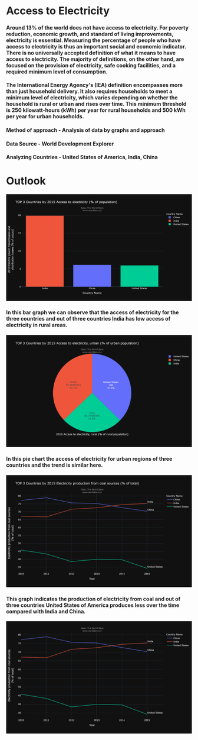 #  Access to Electricity
#### Around 13% of the world does not have access to electricity. For poverty reduction, economic growth, and standard of living improvements, electricity is essential. Measuring the percentage of people who have access to electricity is thus an important social and economic indicator. There is no universally accepted definition of what it means to have access to electricity. The majority of definitions, on the other hand, are focused on the provision of electricity, safe cooking facilities, and a required minimum level of consumption. 

#### The International Energy Agency's (IEA) definition encompasses more than just household delivery. It also requires households to meet a minimum level of electricity, which varies depending on whether the household is rural or urban and rises over time. This minimum threshold is 250 kilowatt-hours (kWh) per year for rural households and 500 kWh per year for urban households.
#### Method of approach - Analysis of data by graphs and approach 
#### Data Source - World Development Explorer
#### Analyzing Countries - United States of America, India, China

# Outlook
![](newplot.png)
#### In this bar graph we can observe that the access of electricity for the three countries and out of three countries India has low access of electricity in rural areas.
![](Urban.png)
#### In this pie chart the access of electricity for urban regions of three countries and the trend is similar here.

![](coal.png)
#### This graph indicates the production of electricity from coal and out of three countries United States of America produces less over the time compared with India and China.

![](totalproduction.png)
